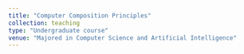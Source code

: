 ```yaml
---
title: "Computer Composition Principles"
collection: teaching
type: "Undergraduate course"
venue: "Majored in Computer Science and Artificial Intelligence"
---
```

